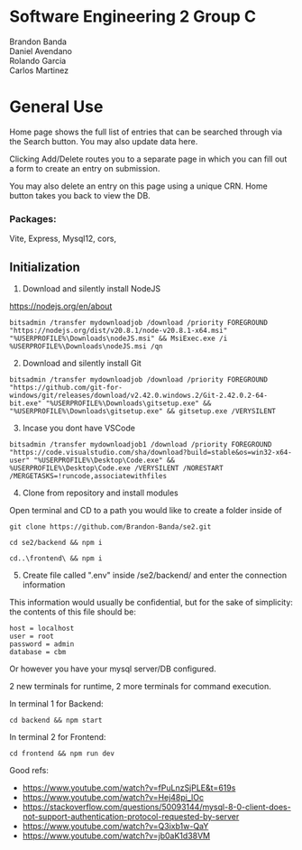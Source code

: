 # Software Engineering 2 Group C

Brandon Banda  
Daniel Avendano  
Rolando Garcia  
Carlos Martinez

# General Use

Home page shows the full list of entries that can be searched through via the Search button. You may also update data here.

Clicking Add/Delete routes you to a separate page in which you can fill out a form to create an entry on submission.

You may also delete an entry on this page using a unique CRN. Home button takes you back to view the DB.

### Packages:

Vite, Express, Mysql12, cors,

## Initialization

1. Download and silently install NodeJS

https://nodejs.org/en/about

```
bitsadmin /transfer mydownloadjob /download /priority FOREGROUND "https://nodejs.org/dist/v20.8.1/node-v20.8.1-x64.msi" "%USERPROFILE%\Downloads\nodeJS.msi" && MsiExec.exe /i %USERPROFILE%\Downloads\nodeJS.msi /qn
```

2. Download and silently install Git

```
bitsadmin /transfer mydownloadjob /download /priority FOREGROUND "https://github.com/git-for-windows/git/releases/download/v2.42.0.windows.2/Git-2.42.0.2-64-bit.exe" "%USERPROFILE%\Downloads\gitsetup.exe" && "%USERPROFILE%\Downloads\gitsetup.exe" && gitsetup.exe /VERYSILENT
```

3. Incase you dont have VSCode

```
bitsadmin /transfer mydownloadjob1 /download /priority FOREGROUND "https://code.visualstudio.com/sha/download?build=stable&os=win32-x64-user" "%USERPROFILE%\Desktop\Code.exe" && %USERPROFILE%\Desktop\Code.exe /VERYSILENT /NORESTART /MERGETASKS=!runcode,associatewithfiles
```

4. Clone from repository and install modules

Open terminal and CD to a path you would like to create a folder inside of

```
git clone https://github.com/Brandon-Banda/se2.git
```

```
cd se2/backend && npm i
```

```
cd..\frontend\ && npm i
```

5. Create file called ".env" inside /se2/backend/ and enter the connection information

This information would usually be confidential, but for the sake of simplicity: the contents of this file should be:

```
host = localhost
user = root
password = admin
database = cbm
```

Or however you have your mysql server/DB configured.

2 new terminals for runtime, 2 more terminals for command execution.

In terminal 1 for Backend:

```
cd backend && npm start
```

In terminal 2 for Frontend:

```
cd frontend && npm run dev
```

Good refs:

- https://www.youtube.com/watch?v=fPuLnzSjPLE&t=619s
- https://www.youtube.com/watch?v=Hej48pi_lOc
- https://stackoverflow.com/questions/50093144/mysql-8-0-client-does-not-support-authentication-protocol-requested-by-server
- https://www.youtube.com/watch?v=Q3ixb1w-QaY
- https://www.youtube.com/watch?v=jb0aK1d38VM
